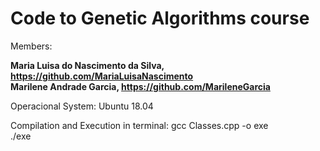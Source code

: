 # Code to Genetic Algorithms course

Members:

**Maria Luisa do Nascimento da Silva, https://github.com/MariaLuisaNascimento**  
**Marilene Andrade Garcia, https://github.com/MarileneGarcia**  

Operacional System: Ubuntu 18.04

Compilation and Execution in terminal:
gcc Classes.cpp -o exe<br />
./exe<br />

